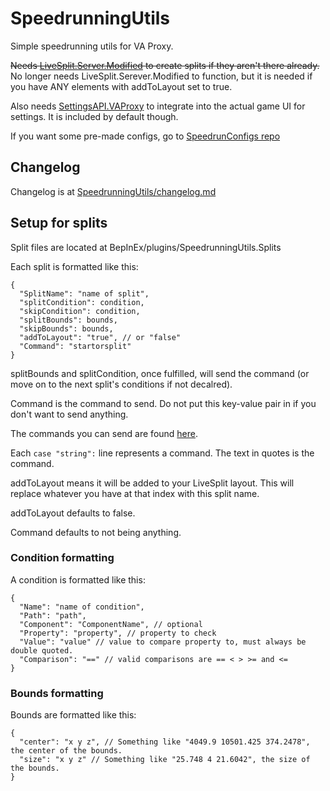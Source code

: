 # SpeedrunningUtils

Simple speedrunning utils for VA Proxy.

~~Needs [LiveSplit.Server.Modified](https://github.com/tairasoul/LiveSplit.Server.Modified) to create splits if they aren't there already.~~
No longer needs LiveSplit.Serever.Modified to function, but it is needed if you have ANY elements with addToLayout set to true.

Also needs [SettingsAPI.VAProxy](https://github.com/tairasoul/SettingsAPI.VAProxy) to integrate into the actual game UI for settings. It is included by default though.

If you want some pre-made configs, go to [SpeedrunConfigs repo](https://github.com/tairasoul/VAProxy.SpeedrunConfigs)

## Changelog

Changelog is at [SpeedrunningUtils/changelog.md](https://github.com/tairasoul/VAProxy.SpeedrunningUtils/blob/master/changelog.md)

## Setup for splits

Split files are located at BepInEx/plugins/SpeedrunningUtils.Splits

Each split is formatted like this:

```json5
{
  "SplitName": "name of split",
  "splitCondition": condition,
  "skipCondition": condition,
  "splitBounds": bounds,
  "skipBounds": bounds,
  "addToLayout": "true", // or "false"
  "Command": "startorsplit"
}
```

splitBounds and splitCondition, once fulfilled, will send the command (or move on to the next split's conditions if not decalred).

Command is the command to send. Do not put this key-value pair in if you don't want to send anything.

The commands you can send are found [here](https://github.com/LiveSplit/LiveSplit/blob/master/src/LiveSplit.Core/Server/CommandServer.cs#L155).

Each `case "string":` line represents a command. The text in quotes is the command.

addToLayout means it will be added to your LiveSplit layout. This will replace whatever you have at that index with this split name.

addToLayout defaults to false.

Command defaults to not being anything.

### Condition formatting

A condition is formatted like this:

```json5
{
  "Name": "name of condition",
  "Path": "path",
  "Component": "ComponentName", // optional
  "Property": "property", // property to check
  "Value": "value" // value to compare property to, must always be double quoted.
  "Comparison": "==" // valid comparisons are == < > >= and <=
}
```

### Bounds formatting

Bounds are formatted like this:

```json5
{
  "center": "x y z", // Something like "4049.9 10501.425 374.2478", the center of the bounds.
  "size": "x y z" // Something like "25.748 4 21.6042", the size of the bounds.
}
```
